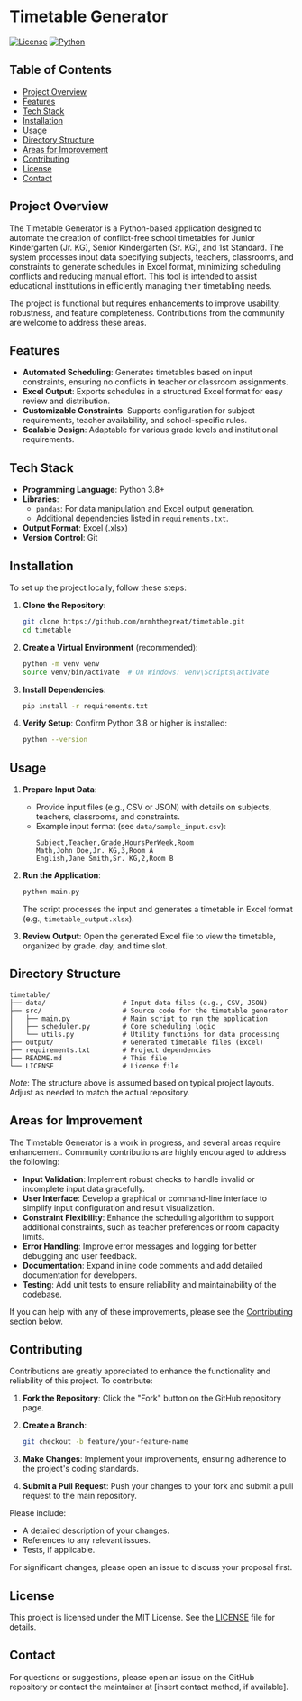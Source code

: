 # Timetable Generator

[![License](https://img.shields.io/badge/License-MIT-blue.svg)](https://opensource.org/licenses/MIT)
[![Python](https://img.shields.io/badge/Python-3.8+-yellow.svg)](https://www.python.org/)

## Table of Contents

- [Project Overview](#project-overview)
- [Features](#features)
- [Tech Stack](#tech-stack)
- [Installation](#installation)
- [Usage](#usage)
- [Directory Structure](#directory-structure)
- [Areas for Improvement](#areas-for-improvement)
- [Contributing](#contributing)
- [License](#license)
- [Contact](#contact)

## Project Overview

The Timetable Generator is a Python-based application designed to automate the creation of conflict-free school timetables for Junior Kindergarten (Jr. KG), Senior Kindergarten (Sr. KG), and 1st Standard. The system processes input data specifying subjects, teachers, classrooms, and constraints to generate schedules in Excel format, minimizing scheduling conflicts and reducing manual effort. This tool is intended to assist educational institutions in efficiently managing their timetabling needs.

The project is functional but requires enhancements to improve usability, robustness, and feature completeness. Contributions from the community are welcome to address these areas.

## Features

- **Automated Scheduling**: Generates timetables based on input constraints, ensuring no conflicts in teacher or classroom assignments.
- **Excel Output**: Exports schedules in a structured Excel format for easy review and distribution.
- **Customizable Constraints**: Supports configuration for subject requirements, teacher availability, and school-specific rules.
- **Scalable Design**: Adaptable for various grade levels and institutional requirements.

## Tech Stack

- **Programming Language**: Python 3.8+
- **Libraries**:
  - `pandas`: For data manipulation and Excel output generation.
  - Additional dependencies listed in `requirements.txt`.
- **Output Format**: Excel (.xlsx)
- **Version Control**: Git

## Installation

To set up the project locally, follow these steps:

1. **Clone the Repository**:
   ```bash
   git clone https://github.com/mrmhthegreat/timetable.git
   cd timetable
   ```

2. **Create a Virtual Environment** (recommended):
   ```bash
   python -m venv venv
   source venv/bin/activate  # On Windows: venv\Scripts\activate
   ```

3. **Install Dependencies**:
   ```bash
   pip install -r requirements.txt
   ```

4. **Verify Setup**:
   Confirm Python 3.8 or higher is installed:
   ```bash
   python --version
   ```

## Usage

1. **Prepare Input Data**:
   - Provide input files (e.g., CSV or JSON) with details on subjects, teachers, classrooms, and constraints.
   - Example input format (see `data/sample_input.csv`):
     ```csv
     Subject,Teacher,Grade,HoursPerWeek,Room
     Math,John Doe,Jr. KG,3,Room A
     English,Jane Smith,Sr. KG,2,Room B
     ```

2. **Run the Application**:
   ```bash
   python main.py
   ```
   The script processes the input and generates a timetable in Excel format (e.g., `timetable_output.xlsx`).

3. **Review Output**:
   Open the generated Excel file to view the timetable, organized by grade, day, and time slot.

## Directory Structure

```plaintext
timetable/
├── data/                   # Input data files (e.g., CSV, JSON)
├── src/                    # Source code for the timetable generator
│   ├── main.py             # Main script to run the application
│   ├── scheduler.py        # Core scheduling logic
│   └── utils.py            # Utility functions for data processing
├── output/                 # Generated timetable files (Excel)
├── requirements.txt        # Project dependencies
├── README.md               # This file
└── LICENSE                 # License file
```

*Note*: The structure above is assumed based on typical project layouts. Adjust as needed to match the actual repository.

## Areas for Improvement

The Timetable Generator is a work in progress, and several areas require enhancement. Community contributions are highly encouraged to address the following:

- **Input Validation**: Implement robust checks to handle invalid or incomplete input data gracefully.
- **User Interface**: Develop a graphical or command-line interface to simplify input configuration and result visualization.
- **Constraint Flexibility**: Enhance the scheduling algorithm to support additional constraints, such as teacher preferences or room capacity limits.
- **Error Handling**: Improve error messages and logging for better debugging and user feedback.
- **Documentation**: Expand inline code comments and add detailed documentation for developers.
- **Testing**: Add unit tests to ensure reliability and maintainability of the codebase.

If you can help with any of these improvements, please see the [Contributing](#contributing) section below.

## Contributing

Contributions are greatly appreciated to enhance the functionality and reliability of this project. To contribute:

1. **Fork the Repository**:
   Click the "Fork" button on the GitHub repository page.

2. **Create a Branch**:
   ```bash
   git checkout -b feature/your-feature-name
   ```

3. **Make Changes**:
   Implement your improvements, ensuring adherence to the project's coding standards.

4. **Submit a Pull Request**:
   Push your changes to your fork and submit a pull request to the main repository.

Please include:
- A detailed description of your changes.
- References to any relevant issues.
- Tests, if applicable.

For significant changes, please open an issue to discuss your proposal first.

## License

This project is licensed under the MIT License. See the [LICENSE](LICENSE) file for details.

## Contact

For questions or suggestions, please open an issue on the GitHub repository or contact the maintainer at [insert contact method, if available].

